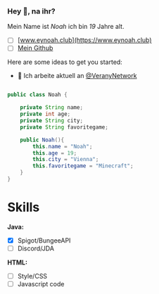 ### Hey 👋, na ihr?


Mein Name ist *Noah* ich bin *19* Jahre alt.<br>
- [ ] [www.eynoah.club](https://www.eynoah.club)
- [ ] [Mein Github](https://github.com/InvalidNoah/ "Klicke hier für mein Profil auf Gitubh")

Here are some ideas to get you started:
- 🔭 Ich arbeite aktuell an [@VeranyNetwork](https://github.com/VeranyNetwork)
<!--
- 🔭 I’m currently working on ...
- 🌱 I’m currently learning ...
- 👯 I’m looking to collaborate on ...
- 🤔 I’m looking for help with ...
- 💬 Ask me about ...
- 📫 How to reach me: ...
- 😄 Pronouns: ...
- ⚡ Fun fact: [Vocal from Real](https://vo.codes "Vo.codes")-->

```java

public class Noah {

    private String name;
    private int age;
    private String city;
    private String favoritegame;

    public Noah(){
        this.name = "Noah";
        this.age = 19;
        this.city = "Vienna";
        this.favoritegame = "Minecraft";
    }
}
```
# Skills
**Java:**
- [x] Spigot/BungeeAPI
- [ ] Discord/JDA

**HTML:**
- [ ] Style/CSS
- [ ] Javascript code
